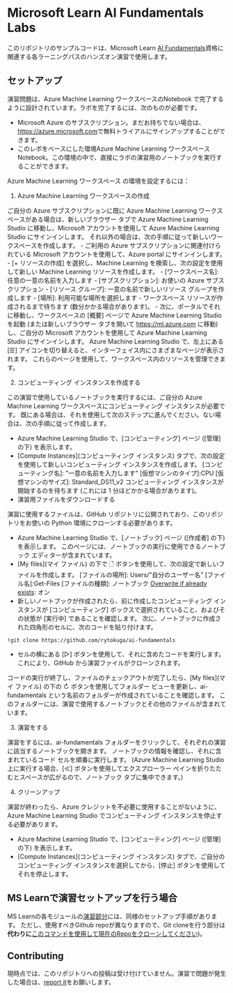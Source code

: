 # Microsoft Learn AI Fundamentals Labs

このリポジトリのサンプルコードは、Microsoft Learn [AI Fundamentals](https://docs.microsoft.com/learn/certifications/azure-ai-fundamentals)資格に関連する各ラーニングパスのハンズオン演習で使用します。


## セットアップ

演習問題は、Azure Machine Learning ワークスペースのNotebook で完了するように設計されています。ラボを完了するには、次のものが必要です。

- Microsoft Azure のサブスクリプション。まだお持ちでない場合は、<a href ='https://azure.microsoft.com' target='_blank'>https://azure.microsoft.com</a>で無料トライアルにサインアップすることができます。
- このレポをベースにした環境Azure Machine Learning ワークスペース Notebook。この環境の中で、直接にラボの演習用のノートブックを実行することができます。

Azure Machine Learning ワークスペース の環境を設定するには：

1. Azure Machine Learning ワークスペースの作成

ご自分の Azure サブスクリプションに既に Azure Machine Learning ワークスペースがある場合は、新しいブラウザー タブで Azure Machine Learning Studio  に移動し、Microsoft アカウントを使用して Azure Machine Learning Studio にサインインします。
それ以外の場合は、次の手順に従って新しいワークスペースを作成します。
     - ご利用の Azure サブスクリプションに関連付けられている Microsoft アカウントを使用して、Azure portal  にサインインします。
     - [+ リソースの作成] を選択し、Machine Learning を検索し、次の設定を使用して新しい Machine Learning リソースを作成します。
     - [ワークスペース名]: 任意の一意の名前を入力します
     - [サブスクリプション]: お使いの Azure サブスクリプション
     - [リソース グループ]: 一意の名前で新しいリソース グループを作成します
     - [場所]: 利用可能な場所を選択します
     - ワークスペース リソースが作成されるまで待ちます (数分かかる場合があります)。 
     - 次に、ポータルでそれに移動し、ワークスペースの [概要] ページで Azure Machine Learning Studio を起動 (または新しいブラウザー タブを開いて https://ml.azure.com  に移動) し、ご自分の Microsoft アカウントを使用して Azure Machine Learning Studio にサインインします。
Azure Machine Learning Studio で、左上にある [☰] アイコンを切り替えると、インターフェイス内にさまざまなページが表示されます。 これらのページを使用して、ワークスペース内のリソースを管理できます。

2. コンピューティング インスタンスを作成する

この演習で使用しているノートブックを実行するには、ご自分の Azure Machine Learning ワークスペースにコンピューティング インスタンスが必要です。 既にある場合は、それを使用して次のステップに進んでください。ない場合は、次の手順に従って作成します。

 - Azure Machine Learning Studio  で、[コンピューティング] ページ ([管理] の下) を表示します。
 - [Compute Instances](コンピューティング インスタンス) タブで、次の設定を使用して新しいコンピューティング インスタンスを作成します。
    [コンピューティング名]: "一意の名前を入力します"
    [仮想マシンのタイプ]:CPU
    [仮想マシンのサイズ]: Standard_DS11_v2
    コンピューティング インスタンスが開始するのを待ちます (これには 1 分ほどかかる場合があります)。
 - 演習用ファイルをダウンロードする

演習に使用するファイルは、GitHub リポジトリに公開されており、このリポジトリをお使いの Python 環境にクローンする必要があります。

 - Azure Machine Learning Studio  で、[ノートブック] ページ ([作成者] の下) を表示します。 このページには、ノートブックの実行に使用できるノートブック エディターが含まれています。
 - [My files](マイ ファイル) の下で 🗋 ボタンを使用して、次の設定で新しいファイルを作成します。
    [ファイルの場所]: Users/"自分のユーザー名"
    [ファイル名]:Get-Files
    [ファイルの種類]: ノートブック
    [Overwrite if already exists](既に存在する場合は上書きする): オン
 - 新しいノートブックが作成されたら、前に作成したコンピューティング インスタンスが [コンピューティング] ボックスで選択されていること、およびその状態が [実行中] であることを確認します。 次に、ノートブックに作成された四角形のセルに、次のコードを貼り付けます。
<a name="gitclone"></a>
```
!git clone https://github.com/rytokuga/ai-fundamentals
```
 - セルの横にある [▷] ボタンを使用して、それに含めたコードを実行します。 これにより、GitHub から演習ファイルがクローンされます。

コードの実行が終了し、ファイルのチェックアウトが完了したら、[My files](マイ ファイル) の下の ↻ ボタンを使用してフォルダー ビューを更新し、ai-fundamentals という名前のフォルダーが作成されていることを確認します。 このフォルダーには、演習で使用するノートブックとその他のファイルが含まれています。

3. 演習をする

演習をするには、ai-fundamentals フォルダーをクリックして、それぞれの演習に該当するノートブックを開きます。 
ノートブックの情報を確認し、それに含まれているコード セルを順番に実行します。
(Azure Machine Learning Studio 上に実行する場合、[≪] ボタンを使用してエクスプローラー ペインを折りたたむとスペースが広がるので、ノートブック タブに集中できます。)

4. クリーンアップ

演習が終わったら、Azure クレジットを不必要に使用することがないように、Azure Machine Learning Studio でコンピューティング インスタンスを停止する必要があります。
 - Azure Machine Learning Studio で、[コンピューティング] ページ ([管理] の下) を表示します。
 - [Compute Instances](コンピューティング インスタンス) タブで、ご自分のコンピューティング インスタンスを選択してから、[停止] ボタンを使用してそれを停止します。

## MS Learnで演習セットアップを行う場合
MS Learnの各モジュールの[演習部分](https://docs.microsoft.com/ja-jp/learn/modules/analyze-images-computer-vision/3-analyze-images)には、同様のセットアップ手順があります。
ただし、使用すべきGithub repoが異なりますので、Git cloneを行う部分は**代わりに**[このコマンドを使用して現在のRepoをクローンしてください](#gitclone))。


## Contributing

現時点では、このリポジトリへの投稿は受け付けていません。演習で問題が発生した場合は、[report it](https://docs.microsoft.com/learn/support/troubleshooting#report-feedback)をお願いします。
